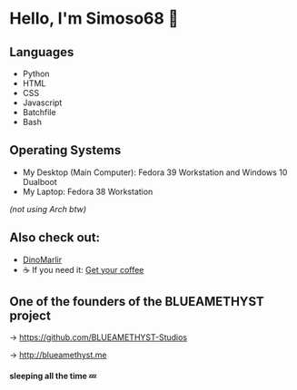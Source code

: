 # Hello, I'm Simoso68 👋

## Languages

- Python
- HTML
- CSS
- Javascript
- Batchfile
- Bash

## Operating Systems

- My Desktop (Main Computer): Fedora 39 Workstation and Windows 10 Dualboot
- My Laptop: Fedora 38 Workstation

*(not using Arch btw)*

## Also check out:

- [DinoMarlir](https://github.com/DinoMarlir)
- ☕ If you need it: [Get your coffee](https://github.com/Simoso68/i-need-coffee)

## One of the founders of the BLUEAMETHYST project

→ https://github.com/BLUEAMETHYST-Studios

→ http://blueamethyst.me

#### sleeping all the time 💤
